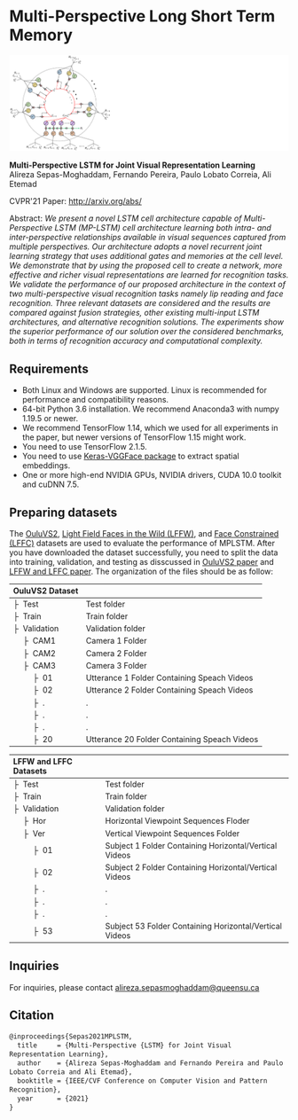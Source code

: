 # Multi-Perspective Long Short Term Memory

![Teaser image](MPLSTM.png)

**Multi-Perspective LSTM for Joint Visual Representation Learning**<br>
Alireza Sepas-Moghaddam, Fernando Pereira, Paulo Lobato Correia, Ali Etemad<br>

CVPR'21 Paper: http://arxiv.org/abs/<br>

Abstract: *We present a novel LSTM cell architecture capable of Multi-Perspective LSTM (MP-LSTM) cell architecture learning both intra- and inter-perspective relationships available in visual sequences captured from multiple perspectives. Our architecture adopts a novel recurrent joint learning strategy that uses additional gates and memories at the cell level. We demonstrate that by using the proposed cell to create a network, more effective and richer visual representations are learned for recognition tasks. We validate the performance of our proposed architecture in the context of two multi-perspective visual recognition tasks namely lip reading and face recognition. Three relevant datasets are considered and the results are compared against fusion strategies, other existing multi-input LSTM architectures, and alternative recognition solutions. The experiments show the superior performance of our solution over the considered benchmarks, both in terms of recognition accuracy and computational complexity.*

## Requirements

* Both Linux and Windows are supported. Linux is recommended for performance and compatibility reasons.
* 64-bit Python 3.6 installation. We recommend Anaconda3 with numpy 1.19.5 or newer.
* We recommend TensorFlow 1.14, which we used for all experiments in the paper, but newer versions of TensorFlow 1.15 might work.
* You need to use TensorFlow 2.1.5.
* You need to use [Keras-VGGFace package](https://github.com/rcmalli/keras-vggface) to extract spatial embeddings. 
* One or more high-end NVIDIA GPUs, NVIDIA drivers, CUDA 10.0 toolkit and cuDNN 7.5. 




## Preparing datasets

The [OuluVS2](http://www.ee.oulu.fi/research/imag/OuluVS2/index.html), [Light Field Faces in the Wild (LFFW)](http://www.img.lx.it.pt/LFFW/), and [Face Constrained (LFFC)](http://www.img.lx.it.pt/LFFW/) datasets are used to evaluate the performance of MPLSTM. After you have downloaded the dataset successfully, you need to split the data into training, validation, and testing as disscussed in [OuluVS2 paper](https://ieeexplore.ieee.org/document/7163155) and [LFFW and LFFC paper](https://ieeexplore.ieee.org/document/9343707). The organization of the files should be as follow:


| OuluVS2 Dataset | &nbsp;
| :--- | :----------
| &boxvr;&nbsp; Test | Test folder
| &boxvr;&nbsp; Train | Train folder
| &boxvr;&nbsp; Validation | Validation folder
| &ensp;&ensp; &boxvr;&nbsp; CAM1 | Camera 1 Folder
| &ensp;&ensp; &boxvr;&nbsp; CAM2 | Camera 2 Folder
| &ensp;&ensp; &boxvr;&nbsp; CAM3 | Camera 3 Folder
| &ensp;&ensp; &ensp;&ensp; &boxvr;&nbsp; 01| Utterance 1 Folder Containing Speach Videos
| &ensp;&ensp; &ensp;&ensp; &boxvr;&nbsp; 02| Utterance 2 Folder Containing Speach Videos
| &ensp;&ensp; &ensp;&ensp; &boxvr;&nbsp; .| .
| &ensp;&ensp; &ensp;&ensp; &boxvr;&nbsp; .| .
| &ensp;&ensp; &ensp;&ensp; &boxvr;&nbsp; .| .
| &ensp;&ensp; &ensp;&ensp; &boxvr;&nbsp; 20| Utterance 20 Folder Containing Speach Videos

| LFFW and LFFC Datasets | &nbsp;
| :--- | :----------
| &boxvr;&nbsp; Test | Test folder
| &boxvr;&nbsp; Train | Train folder
| &boxvr;&nbsp; Validation | Validation folder
| &ensp;&ensp; &boxvr;&nbsp; Hor | Horizontal Viewpoint Sequences Floder
| &ensp;&ensp; &boxvr;&nbsp; Ver | Vertical Viewpoint Sequences Folder
| &ensp;&ensp; &ensp;&ensp; &boxvr;&nbsp; 01| Subject 1 Folder Containing Horizontal/Vertical Videos 
| &ensp;&ensp; &ensp;&ensp; &boxvr;&nbsp; 02| Subject 2 Folder Containing Horizontal/Vertical Videos
| &ensp;&ensp; &ensp;&ensp; &boxvr;&nbsp; .| .
| &ensp;&ensp; &ensp;&ensp; &boxvr;&nbsp; .| .
| &ensp;&ensp; &ensp;&ensp; &boxvr;&nbsp; .| .
| &ensp;&ensp; &ensp;&ensp; &boxvr;&nbsp; 53| Subject 53 Folder Containing Horizontal/Vertical Videos




## Inquiries

For inquiries, please contact [alireza.sepasmoghaddam@queensu.ca](mailto:alireza.sepasmoghaddam@queensu.ca)<br>

## Citation

```
@inproceedings{Sepas2021MPLSTM,
  title     = {Multi-Perspective {LSTM} for Joint Visual Representation Learning},
  author    = {Alireza Sepas-Moghaddam and Fernando Pereira and Paulo Lobato Correia and Ali Etemad},
  booktitle = {IEEE/CVF Conference on Computer Vision and Pattern Recognition},
  year      = {2021}
}
```
